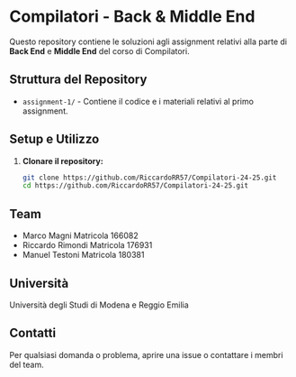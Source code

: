 # Compilatori - Back & Middle End

Questo repository contiene le soluzioni agli assignment relativi alla parte di **Back End** e **Middle End** del corso di Compilatori.

## Struttura del Repository

- `assignment-1/` - Contiene il codice e i materiali relativi al primo assignment.

## Setup e Utilizzo

1. **Clonare il repository:**
   ```bash
   git clone https://github.com/RiccardoRR57/Compilatori-24-25.git
   cd https://github.com/RiccardoRR57/Compilatori-24-25.git
   ```

## Team
- Marco Magni        Matricola 166082
- Riccardo Rimondi   Matricola 176931
- Manuel Testoni     Matricola 180381

## Università
Università degli Studi di Modena e Reggio Emilia
## Contatti

Per qualsiasi domanda o problema, aprire una issue o contattare i membri del team.
